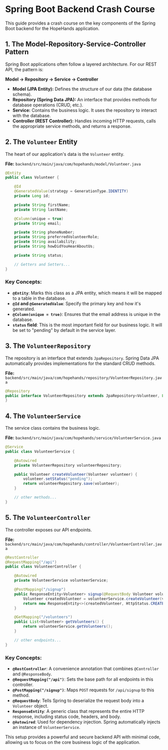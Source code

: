 # Spring Boot Backend Crash Course

This guide provides a crash course on the key components of the Spring Boot backend for the HopeHands application.

## 1. The Model-Repository-Service-Controller Pattern

Spring Boot applications often follow a layered architecture. For our REST API, the pattern is:

**Model -> Repository -> Service -> Controller**

-   **Model (JPA Entity):** Defines the structure of our data (the database schema).
-   **Repository (Spring Data JPA):** An interface that provides methods for database operations (CRUD, etc.).
-   **Service:** Contains the business logic. It uses the repository to interact with the database.
-   **Controller (REST Controller):** Handles incoming HTTP requests, calls the appropriate service methods, and returns a response.

## 2. The `Volunteer` Entity

The heart of our application's data is the `Volunteer` entity.

**File:** `backend/src/main/java/com/hopehands/model/Volunteer.java`

```java
@Entity
public class Volunteer {

    @Id
    @GeneratedValue(strategy = GenerationType.IDENTITY)
    private Long id;

    private String firstName;
    private String lastName;

    @Column(unique = true)
    private String email;

    private String phoneNumber;
    private String preferredVolunteerRole;
    private String availability;
    private String howDidYouHearAboutUs;

    private String status;

    // Getters and Setters...
}
```

### Key Concepts:

-   **`@Entity`**: Marks this class as a JPA entity, which means it will be mapped to a table in the database.
-   **`@Id` and `@GeneratedValue`**: Specify the primary key and how it's generated.
-   **`@Column(unique = true)`**: Ensures that the email address is unique in the database.
-   **`status` field**: This is the most important field for our business logic. It will be set to "pending" by default in the service layer.

## 3. The `VolunteerRepository`

The repository is an interface that extends `JpaRepository`. Spring Data JPA automatically provides implementations for the standard CRUD methods.

**File:** `backend/src/main/java/com/hopehands/repository/VolunteerRepository.java`

```java
@Repository
public interface VolunteerRepository extends JpaRepository<Volunteer, Long> {
}
```

## 4. The `VolunteerService`

The service class contains the business logic.

**File:** `backend/src/main/java/com/hopehands/service/VolunteerService.java`

```java
@Service
public class VolunteerService {

    @Autowired
    private VolunteerRepository volunteerRepository;

    public Volunteer createVolunteer(Volunteer volunteer) {
        volunteer.setStatus("pending");
        return volunteerRepository.save(volunteer);
    }

    // other methods...
}
```

## 5. The `VolunteerController`

The controller exposes our API endpoints.

**File:** `backend/src/main/java/com/hopehands/controller/VolunteerController.java`

```java
@RestController
@RequestMapping("/api")
public class VolunteerController {

    @Autowired
    private VolunteerService volunteerService;

    @PostMapping("/signup")
    public ResponseEntity<Volunteer> signup(@RequestBody Volunteer volunteer) {
        Volunteer createdVolunteer = volunteerService.createVolunteer(volunteer);
        return new ResponseEntity<>(createdVolunteer, HttpStatus.CREATED);
    }

    @GetMapping("/volunteers")
    public List<Volunteer> getVolunteers() {
        return volunteerService.getVolunteers();
    }

    // other endpoints...
}
```

### Key Concepts:

-   **`@RestController`**: A convenience annotation that combines `@Controller` and `@ResponseBody`.
-   **`@RequestMapping("/api")`**: Sets the base path for all endpoints in this controller.
-   **`@PostMapping("/signup")`**: Maps `POST` requests for `/api/signup` to this method.
-   **`@RequestBody`**: Tells Spring to deserialize the request body into a `Volunteer` object.
-   **`ResponseEntity`**: A generic class that represents the entire HTTP response, including status code, headers, and body.
-   **`@Autowired`**: Used for dependency injection. Spring automatically injects an instance of `VolunteerService`.

This setup provides a powerful and secure backend API with minimal code, allowing us to focus on the core business logic of the application.
